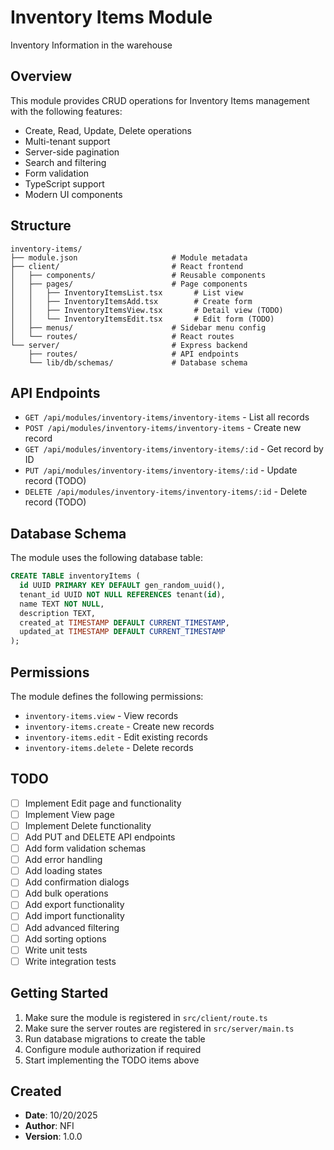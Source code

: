 # Inventory Items Module

Inventory Information in the warehouse

## Overview

This module provides CRUD operations for Inventory Items management with the following features:

- Create, Read, Update, Delete operations
- Multi-tenant support
- Server-side pagination
- Search and filtering
- Form validation
- TypeScript support
- Modern UI components

## Structure

```
inventory-items/
├── module.json                     # Module metadata
├── client/                         # React frontend
│   ├── components/                 # Reusable components
│   ├── pages/                      # Page components
│   │   ├── InventoryItemsList.tsx       # List view
│   │   ├── InventoryItemsAdd.tsx        # Create form
│   │   ├── InventoryItemsView.tsx       # Detail view (TODO)
│   │   └── InventoryItemsEdit.tsx       # Edit form (TODO)
│   ├── menus/                      # Sidebar menu config
│   └── routes/                     # React routes
└── server/                         # Express backend
    ├── routes/                     # API endpoints
    └── lib/db/schemas/             # Database schema
```

## API Endpoints

- `GET /api/modules/inventory-items/inventory-items` - List all records
- `POST /api/modules/inventory-items/inventory-items` - Create new record
- `GET /api/modules/inventory-items/inventory-items/:id` - Get record by ID
- `PUT /api/modules/inventory-items/inventory-items/:id` - Update record (TODO)
- `DELETE /api/modules/inventory-items/inventory-items/:id` - Delete record (TODO)

## Database Schema

The module uses the following database table:

```sql
CREATE TABLE inventoryItems (
  id UUID PRIMARY KEY DEFAULT gen_random_uuid(),
  tenant_id UUID NOT NULL REFERENCES tenant(id),
  name TEXT NOT NULL,
  description TEXT,
  created_at TIMESTAMP DEFAULT CURRENT_TIMESTAMP,
  updated_at TIMESTAMP DEFAULT CURRENT_TIMESTAMP
);
```

## Permissions

The module defines the following permissions:

- `inventory-items.view` - View records
- `inventory-items.create` - Create new records  
- `inventory-items.edit` - Edit existing records
- `inventory-items.delete` - Delete records

## TODO

- [ ] Implement Edit page and functionality
- [ ] Implement View page  
- [ ] Implement Delete functionality
- [ ] Add PUT and DELETE API endpoints
- [ ] Add form validation schemas
- [ ] Add error handling
- [ ] Add loading states
- [ ] Add confirmation dialogs
- [ ] Add bulk operations
- [ ] Add export functionality
- [ ] Add import functionality
- [ ] Add advanced filtering
- [ ] Add sorting options
- [ ] Write unit tests
- [ ] Write integration tests

## Getting Started

1. Make sure the module is registered in `src/client/route.ts`
2. Make sure the server routes are registered in `src/server/main.ts`
3. Run database migrations to create the table
4. Configure module authorization if required
5. Start implementing the TODO items above

## Created

- **Date**: 10/20/2025
- **Author**: NFI
- **Version**: 1.0.0
